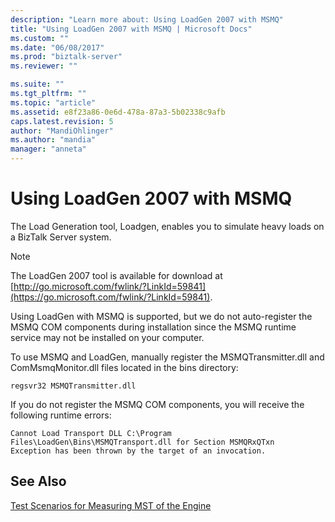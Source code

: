 ```yaml
---
description: "Learn more about: Using LoadGen 2007 with MSMQ"
title: "Using LoadGen 2007 with MSMQ | Microsoft Docs"
ms.custom: ""
ms.date: "06/08/2017"
ms.prod: "biztalk-server"
ms.reviewer: ""

ms.suite: ""
ms.tgt_pltfrm: ""
ms.topic: "article"
ms.assetid: e8f23a86-0e6d-478a-87a3-5b02338c9afb
caps.latest.revision: 5
author: "MandiOhlinger"
ms.author: "mandia"
manager: "anneta"
---
```

# Using LoadGen 2007 with MSMQ
The Load Generation tool, Loadgen, enables you to simulate heavy loads on a BizTalk Server system.

> [!NOTE]
>  The LoadGen 2007 tool is available for download at [http://go.microsoft.com/fwlink/?LinkId=59841](https://go.microsoft.com/fwlink/?LinkId=59841).

 Using LoadGen with MSMQ is supported, but we do not auto-register the MSMQ COM components during installation since the MSMQ runtime service may not be installed on your computer.

 To use MSMQ and LoadGen, manually register the MSMQTransmitter.dll and ComMsmqMonitor.dll files located in the bins directory:

```
regsvr32 MSMQTransmitter.dll
```

 If you do not register the MSMQ COM components, you will receive the following runtime errors:

```
Cannot Load Transport DLL C:\Program Files\LoadGen\Bins\MSMQTransport.dll for Section MSMQRxQTxn
Exception has been thrown by the target of an invocation.
```

## See Also
 [Test Scenarios for Measuring MST of the Engine](../core/test-scenarios-for-measuring-mst-of-the-engine.md)
